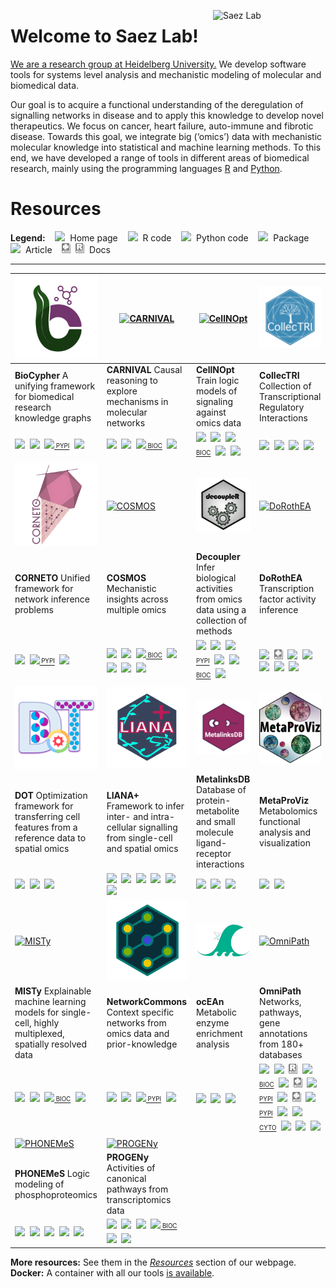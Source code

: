 [<img alt="Saez Lab" src="https://raw.githubusercontent.com/saezlab/.github/main/profile/logos/saezlab.png" align="right" width="180"/>](https://saezlab.org/)

# Welcome to Saez Lab!

[We are a research group at Heidelberg University.](https://saezlab.org/)
We develop software tools for systems level analysis and mechanistic modeling
of molecular and biomedical data.

Our goal is to acquire a functional understanding of the deregulation of
signalling networks in disease and to apply this knowledge to develop novel
therapeutics. We focus on cancer, heart failure, auto-immune and fibrotic
disease. Towards this goal, we integrate big (‘omics’) data with mechanistic
molecular knowledge into statistical and machine learning methods. To this end,
we have developed a range of tools in different areas of biomedical research,
mainly using the programming languages [R](
https://github.com/orgs/saezlab/repositories?language=r&type=all) and [Python](
https://github.com/orgs/saezlab/repositories?language=python&type=all).

# Resources

**Legend:**&nbsp;&nbsp;&nbsp;
<img src="https://raw.githubusercontent.com/saezlab/.github/main/profile/icons/home.svg" height="16">
&nbsp;Home page&nbsp;&nbsp;&nbsp;
<img src="https://raw.githubusercontent.com/saezlab/.github/main/profile/icons/r.svg" height="16">
&nbsp;R code&nbsp;&nbsp;&nbsp;
<img src="https://raw.githubusercontent.com/saezlab/.github/main/profile/icons/python.svg" height="16">
&nbsp;Python code&nbsp;&nbsp;&nbsp;
<img src="https://raw.githubusercontent.com/saezlab/.github/main/profile/icons/package.svg" height="16">
&nbsp;Package&nbsp;&nbsp;&nbsp;
<img src="https://raw.githubusercontent.com/saezlab/.github/main/profile/icons/article.svg" height="16">
&nbsp;Article&nbsp;&nbsp;&nbsp;
<img src="https://raw.githubusercontent.com/saezlab/.github/main/profile/icons/docs-py.svg" height="16">&nbsp;
<img src="https://raw.githubusercontent.com/saezlab/.github/main/profile/icons/docs-r.svg" height="16">
&nbsp;Docs

***


| [<img alt="BioCypher" src="https://raw.githubusercontent.com/saezlab/.github/main/profile/logos/biocypher.png" width="200"/>](https://biocypher.org/) | [<img alt="CARNIVAL" src="https://raw.githubusercontent.com/saezlab/.github/main/profile/logos/carnival.png" width="200"/>](https://saezlab.github.io/CARNIVAL) | [<img alt="CellNOpt" src="https://raw.githubusercontent.com/saezlab/.github/main/profile/logos/cellnopt.png" width="200"/>](https://saezlab.github.io/CellNOptR/) | [<img alt="CollecTRI" src="https://raw.githubusercontent.com/saezlab/.github/main/profile/logos/collectri.png" width="200"/>](https://github.com/saezlab/CollecTRI) |
| --- | --- | --- | --- |
| **BioCypher** A unifying framework for biomedical research knowledge graphs | **CARNIVAL** Causal reasoning to explore mechanisms in molecular networks | **CellNOpt** Train logic models of signaling against omics data | **CollecTRI** Collection of Transcriptional Regulatory Interactions |
| [<img src="https://raw.githubusercontent.com/saezlab/.github/main/profile/icons/home.svg" height="16">](https://biocypher.org/)&nbsp;&nbsp;[<img src="https://raw.githubusercontent.com/saezlab/.github/main/profile/icons/python.svg" height="16">](https://github.com/saezlab/BioCypher)&nbsp;&nbsp;[<img src="https://raw.githubusercontent.com/saezlab/.github/main/profile/icons/package.svg" height="16"><sub><sup> PYPI</sup></sub>](https://pypi.org/project/biocypher/)&nbsp;&nbsp;[<img src="https://raw.githubusercontent.com/saezlab/.github/main/profile/icons/article.svg" height="16">](https://zenodo.org/records/10320714) | [<img src="https://raw.githubusercontent.com/saezlab/.github/main/profile/icons/home.svg" height="16">](https://saezlab.github.io/CARNIVAL)&nbsp;&nbsp;[<img src="https://raw.githubusercontent.com/saezlab/.github/main/profile/icons/r.svg" height="16">](https://github.com/saezlab/CARNIVAL)&nbsp;&nbsp;[<img src="https://raw.githubusercontent.com/saezlab/.github/main/profile/icons/package.svg" height="16"><sub><sup> BIOC</sup></sub>](https://bioconductor.org/packages/release/bioc/html/CARNIVAL.html)&nbsp;&nbsp;[<img src="https://raw.githubusercontent.com/saezlab/.github/main/profile/icons/article.svg" height="16">](https://europepmc.org/abstract/MED/31728204) | [<img src="https://raw.githubusercontent.com/saezlab/.github/main/profile/icons/home.svg" height="16">](https://saezlab.github.io/CellNOptR/)&nbsp;&nbsp;[<img src="https://raw.githubusercontent.com/saezlab/.github/main/profile/icons/r.svg" height="16">](https://github.com/saezlab/cellnopt)&nbsp;&nbsp;[<img src="https://raw.githubusercontent.com/saezlab/.github/main/profile/icons/package.svg" height="16"><sub><sup> BIOC</sup></sub>](https://bioconductor.org/packages/release/bioc/html/CellNOptR.html)&nbsp;&nbsp;[<img src="https://raw.githubusercontent.com/saezlab/.github/main/profile/icons/python.svg" height="16">](https://github.com/cellnopt/cellnopt)&nbsp;&nbsp;[<img src="https://raw.githubusercontent.com/saezlab/.github/main/profile/icons/article.svg" height="16">](https://academic.oup.com/bioinformatics/advance-article/doi/10.1093/bioinformatics/btaa561/5855133) | [<img src="https://raw.githubusercontent.com/saezlab/.github/main/profile/icons/r.svg" height="16">](https://github.com/saezlab/CollecTRI)&nbsp;&nbsp;[<img src="https://raw.githubusercontent.com/saezlab/.github/main/profile/icons/article.svg" height="16">](http://europepmc.org/abstract/MED/37843125)&nbsp;&nbsp;[<img src="https://raw.githubusercontent.com/saezlab/.github/main/profile/icons/r.svg" height="16">](https://r.omnipathdb.org/reference/collectri.html)&nbsp;&nbsp;[<img src="https://raw.githubusercontent.com/saezlab/.github/main/profile/icons/python.svg" height="16">](https://github.com/saezlab/omnipath/blob/ab2e17189bbafa2f20621e4890c3da02d4ba6c76/omnipath/_core/requests/interactions/_interactions.py#L237) |
| [<img alt="CORNETO" src="https://raw.githubusercontent.com/saezlab/.github/main/profile/logos/corneto.png" width="200"/>](https://github.com/saezlab/corneto) | [<img alt="COSMOS" src="https://raw.githubusercontent.com/saezlab/.github/main/profile/logos/cosmos.png" width="200"/>](https://saezlab.github.io/cosmosR/) | [<img alt="Decoupler" src="https://raw.githubusercontent.com/saezlab/.github/main/profile/logos/decoupler.png" width="200"/>](https://decoupler-py.readthedocs.io/en/latest/index.html) | [<img alt="DoRothEA" src="https://raw.githubusercontent.com/saezlab/.github/main/profile/logos/dorothea.png" width="200"/>](https://decoupler-py.readthedocs.io/en/latest/notebooks/dorothea.html) |
| **CORNETO** Unified framework for network inference problems | **COSMOS** Mechanistic insights across multiple omics | **Decoupler** Infer biological activities from omics data using a collection of methods | **DoRothEA** Transcription factor activity inference |
| [<img src="https://raw.githubusercontent.com/saezlab/.github/main/profile/icons/python.svg" height="16">](https://github.com/saezlab/corneto)&nbsp;&nbsp;[<img src="https://raw.githubusercontent.com/saezlab/.github/main/profile/icons/package.svg" height="16"><sub><sup> PYPI</sup></sub>](https://pypi.org/project/corneto/)&nbsp;&nbsp;[<img src="https://raw.githubusercontent.com/saezlab/.github/main/profile/icons/article.svg" height="16">](https://www.biorxiv.org/content/10.1101/2024.10.26.620390v1) | [<img src="https://raw.githubusercontent.com/saezlab/.github/main/profile/icons/home.svg" height="16">](https://saezlab.github.io/cosmosR/)&nbsp;&nbsp;[<img src="https://raw.githubusercontent.com/saezlab/.github/main/profile/icons/r.svg" height="16">](https://github.com/saezlab/COSMOS/)&nbsp;&nbsp;[<img src="https://raw.githubusercontent.com/saezlab/.github/main/profile/icons/package.svg" height="16"><sub><sup> BIOC</sup></sub>](https://bioconductor.org/packages/release/bioc/html/cosmosR.html)&nbsp;&nbsp;[<img src="https://raw.githubusercontent.com/saezlab/.github/main/profile/icons/python.svg" height="16">](https://networkcommons.readthedocs.io/en/main/api/networkcommons.data.network.get_cosmos_pkn.html#networkcommons.data.network.get_cosmos_pkn)&nbsp;&nbsp;[<img src="https://raw.githubusercontent.com/saezlab/.github/main/profile/icons/r.svg" height="16">](https://r.omnipathdb.org/articles/cosmos.html)&nbsp;&nbsp;[<img src="https://raw.githubusercontent.com/saezlab/.github/main/profile/icons/article.svg" height="16">](https://europepmc.org/abstract/MED/33502086)&nbsp;&nbsp;[<img src="https://raw.githubusercontent.com/saezlab/.github/main/profile/icons/article.svg" height="16">](https://www.biorxiv.org/content/10.1101/2024.07.15.603538v2) | [<img src="https://raw.githubusercontent.com/saezlab/.github/main/profile/icons/home.svg" height="16">](https://decoupler-py.readthedocs.io/en/latest/index.html)&nbsp;&nbsp;[<img src="https://raw.githubusercontent.com/saezlab/.github/main/profile/icons/python.svg" height="16">](https://github.com/saezlab/decoupler-py)&nbsp;&nbsp;[<img src="https://raw.githubusercontent.com/saezlab/.github/main/profile/icons/package.svg" height="16"><sub><sup> PYPI</sup></sub>](https://pypi.org/project/decoupler/)&nbsp;&nbsp;[<img src="https://raw.githubusercontent.com/saezlab/.github/main/profile/icons/r.svg" height="16">](https://github.com/saezlab/decoupleR)&nbsp;&nbsp;[<img src="https://raw.githubusercontent.com/saezlab/.github/main/profile/icons/package.svg" height="16"><sub><sup> BIOC</sup></sub>](https://bioconductor.org/packages/release/bioc/html/decoupleR.html)&nbsp;&nbsp;[<img src="https://raw.githubusercontent.com/saezlab/.github/main/profile/icons/article.svg" height="16">](https://academic.oup.com/bioinformaticsadvances/article/2/1/vbac016/6544613?login=false) | [<img src="https://raw.githubusercontent.com/saezlab/.github/main/profile/icons/python.svg" height="16">](https://github.com/saezlab/decoupler-py)&nbsp;&nbsp;[<img src="https://raw.githubusercontent.com/saezlab/.github/main/profile/icons/docs-py.svg" height="16">](https://decoupler-py.readthedocs.io/en/latest/notebooks/dorothea.html)&nbsp;&nbsp;[<img src="https://raw.githubusercontent.com/saezlab/.github/main/profile/icons/r.svg" height="16">](https://github.com/saezlab/dorothea)&nbsp;&nbsp;[<img src="https://raw.githubusercontent.com/saezlab/.github/main/profile/icons/r.svg" height="16">](https://r.omnipathdb.org/reference/omnipath-interactions.html)&nbsp;&nbsp;[<img src="https://raw.githubusercontent.com/saezlab/.github/main/profile/icons/article.svg" height="16">](https://europepmc.org/abstract/MED/31340985)&nbsp;&nbsp;[<img src="https://raw.githubusercontent.com/saezlab/.github/main/profile/icons/article.svg" height="16">](https://europepmc.org/abstract/MED/29229604)&nbsp;&nbsp;[<img src="https://raw.githubusercontent.com/saezlab/.github/main/profile/icons/article.svg" height="16">](https://europepmc.org/abstract/MED/31525460) |
| [<img alt="DOT" src="https://raw.githubusercontent.com/saezlab/.github/main/profile/logos/dot.png" width="200"/>](https://saezlab.github.io/DOT/) | [<img alt="LIANA+" src="https://raw.githubusercontent.com/saezlab/.github/main/profile/logos/lianaplus.png" width="200"/>](https://saezlab.github.io/liana/) | [<img alt="MetalinksDB" src="https://raw.githubusercontent.com/saezlab/.github/main/profile/logos/metalinksdb.png" width="200"/>](https://metalinks.omnipathdb.org/) | [<img alt="MetaProViz" src="https://raw.githubusercontent.com/saezlab/.github/main/profile/logos/metaproviz.png" width="200"/>](https://saezlab.github.io/MetaProViz/) |
| **DOT** Optimization framework for transferring cell features from a reference data to spatial omics | **LIANA+** Framework to infer inter- and intra-cellular signalling from single-cell and spatial omics | **MetalinksDB** Database of protein-metabolite and small molecule ligand-receptor interactions | **MetaProViz** Metabolomics functional analysis and visualization |
| [<img src="https://raw.githubusercontent.com/saezlab/.github/main/profile/icons/home.svg" height="16">](https://saezlab.github.io/DOT/)&nbsp;&nbsp;[<img src="https://raw.githubusercontent.com/saezlab/.github/main/profile/icons/r.svg" height="16">](https://github.com/saezlab/DOT/)&nbsp;&nbsp;[<img src="https://raw.githubusercontent.com/saezlab/.github/main/profile/icons/article.svg" height="16">](https://arxiv.org/abs/2301.01682) | [<img src="https://raw.githubusercontent.com/saezlab/.github/main/profile/icons/home.svg" height="16">](https://liana-py.readthedocs.io/)&nbsp;&nbsp;[<img src="https://raw.githubusercontent.com/saezlab/.github/main/profile/icons/home.svg" height="16">](https://saezlab.github.io/liana/)&nbsp;&nbsp;[<img src="https://raw.githubusercontent.com/saezlab/.github/main/profile/icons/python.svg" height="16">](https://github.com/saezlab/liana-py)&nbsp;&nbsp;[<img src="https://raw.githubusercontent.com/saezlab/.github/main/profile/icons/r.svg" height="16">](https://github.com/saezlab/liana)&nbsp;&nbsp;[<img src="https://raw.githubusercontent.com/saezlab/.github/main/profile/icons/article.svg" height="16">](https://www.biorxiv.org/content/10.1101/2023.08.19.553863v1)&nbsp;&nbsp;[<img src="https://raw.githubusercontent.com/saezlab/.github/main/profile/icons/article.svg" height="16">](https://www.nature.com/articles/s41467-022-30755-0) | [<img src="https://raw.githubusercontent.com/saezlab/.github/main/profile/icons/home.svg" height="16">](https://metalinks.omnipathdb.org/)&nbsp;&nbsp;[<img src="https://raw.githubusercontent.com/saezlab/.github/main/profile/icons/python.svg" height="16">](https://github.com/saezlab/MetalinksDB/)&nbsp;&nbsp;[<img src="https://raw.githubusercontent.com/saezlab/.github/main/profile/icons/article.svg" height="16">](http://europepmc.org/abstract/PPR/PPR780774) | [<img src="https://raw.githubusercontent.com/saezlab/.github/main/profile/icons/home.svg" height="16">](https://saezlab.github.io/MetaProViz/)&nbsp;&nbsp;[<img src="https://raw.githubusercontent.com/saezlab/.github/main/profile/icons/r.svg" height="16">](https://github.com/saezlab/MetaProViz) |
| [<img alt="MISTy" src="https://raw.githubusercontent.com/saezlab/.github/main/profile/logos/misty.png" width="200"/>](https://saezlab.github.io/mistyR/) | [<img alt="NetworkCommons" src="https://raw.githubusercontent.com/saezlab/.github/main/profile/logos/networkcommons.svg" width="200"/>](https://networkcommons.readthedocs.io/) | [<img alt="ocEAn" src="https://raw.githubusercontent.com/saezlab/.github/main/profile/logos/ocean.png" width="200"/>](https://saezlab.github.io/ocean/) | [<img alt="OmniPath" src="https://raw.githubusercontent.com/saezlab/.github/main/profile/logos/omnipath.png" width="200"/>](https://omnipathdb.org/) |
| **MISTy** Explainable machine learning models for single-cell, highly multiplexed, spatially resolved data | **NetworkCommons** Context specific networks from omics data and prior-knowledge | **ocEAn** Metabolic enzyme enrichment analysis | **OmniPath** Networks, pathways, gene annotations from 180+ databases |
| [<img src="https://raw.githubusercontent.com/saezlab/.github/main/profile/icons/home.svg" height="16">](https://saezlab.github.io/mistyR/)&nbsp;&nbsp;[<img src="https://raw.githubusercontent.com/saezlab/.github/main/profile/icons/r.svg" height="16">](https://github.com/saezlab/mistyR/)&nbsp;&nbsp;[<img src="https://raw.githubusercontent.com/saezlab/.github/main/profile/icons/package.svg" height="16"><sub><sup> BIOC</sup></sub>](https://bioconductor.org/packages/release/bioc/html/mistyR.html)&nbsp;&nbsp;[<img src="https://raw.githubusercontent.com/saezlab/.github/main/profile/icons/article.svg" height="16">](https://doi.org/10.1186/s13059-022-02663-5) | [<img src="https://raw.githubusercontent.com/saezlab/.github/main/profile/icons/home.svg" height="16">](https://networkcommons.readthedocs.io/)&nbsp;&nbsp;[<img src="https://raw.githubusercontent.com/saezlab/.github/main/profile/icons/python.svg" height="16">](https://github.com/saezlab/networkCommons)&nbsp;&nbsp;[<img src="https://raw.githubusercontent.com/saezlab/.github/main/profile/icons/package.svg" height="16"><sub><sup> PYPI</sup></sub>](https://pypi.org/project/networkcommons/)&nbsp;&nbsp;[<img src="https://raw.githubusercontent.com/saezlab/.github/main/profile/icons/article.svg" height="16">](https://academic.oup.com/bioinformatics/advance-article/doi/10.1093/bioinformatics/btaf048/8002097) | [<img src="https://raw.githubusercontent.com/saezlab/.github/main/profile/icons/home.svg" height="16">](https://saezlab.github.io/ocean/)&nbsp;&nbsp;[<img src="https://raw.githubusercontent.com/saezlab/.github/main/profile/icons/r.svg" height="16">](https://github.com/saezlab/ocean)&nbsp;&nbsp;[<img src="https://raw.githubusercontent.com/saezlab/.github/main/profile/icons/article.svg" height="16">](http://europepmc.org/article/MED/36539415) | [<img src="https://raw.githubusercontent.com/saezlab/.github/main/profile/icons/home.svg" height="16">](https://omnipathdb.org/)&nbsp;&nbsp;[<img src="https://raw.githubusercontent.com/saezlab/.github/main/profile/icons/r.svg" height="16">](https://github.com/saezlab/OmnipathR)&nbsp;&nbsp;[<img src="https://raw.githubusercontent.com/saezlab/.github/main/profile/icons/docs-r.svg" height="16">](https://r.omnipathdb.org/)&nbsp;&nbsp;[<img src="https://raw.githubusercontent.com/saezlab/.github/main/profile/icons/package.svg" height="16"><sub><sup> BIOC</sup></sub>](https://bioconductor.org/packages/release/bioc/html/OmnipathR.html)&nbsp;&nbsp;[<img src="https://raw.githubusercontent.com/saezlab/.github/main/profile/icons/python.svg" height="16">](https://github.com/saezlab/omnipath)&nbsp;&nbsp;[<img src="https://raw.githubusercontent.com/saezlab/.github/main/profile/icons/docs-py.svg" height="16">](https://omnipath.readthedocs.io/)&nbsp;&nbsp;[<img src="https://raw.githubusercontent.com/saezlab/.github/main/profile/icons/package.svg" height="16"><sub><sup> PYPI</sup></sub>](https://pypi.org/project/omnipath/)&nbsp;&nbsp;[<img src="https://raw.githubusercontent.com/saezlab/.github/main/profile/icons/python.svg" height="16">](https://github.com/saezlab/pypath)&nbsp;&nbsp;[<img src="https://raw.githubusercontent.com/saezlab/.github/main/profile/icons/docs-py.svg" height="16">](https://pypath.omnipathdb.org/)&nbsp;&nbsp;[<img src="https://raw.githubusercontent.com/saezlab/.github/main/profile/icons/package.svg" height="16"><sub><sup> PYPI</sup></sub>](https://pypi.org/project/pypath-omnipath/)&nbsp;&nbsp;[<img src="https://raw.githubusercontent.com/saezlab/.github/main/profile/icons/cytoscape.svg" height="16">](https://github.com/saezlab/Omnipath_Cytoscape)&nbsp;&nbsp;[<img src="https://raw.githubusercontent.com/saezlab/.github/main/profile/icons/package.svg" height="16"><sub><sup> CYTO</sup></sub>](https://apps.cytoscape.org/apps/omnipath)&nbsp;&nbsp;[<img src="https://raw.githubusercontent.com/saezlab/.github/main/profile/icons/article.svg" height="16">](https://www.embopress.org/doi/epdf/10.15252/msb.20209923)&nbsp;&nbsp;[<img src="https://raw.githubusercontent.com/saezlab/.github/main/profile/icons/article.svg" height="16">](https://rdcu.be/m53B)&nbsp;&nbsp;[<img src="https://raw.githubusercontent.com/saezlab/.github/main/profile/icons/article.svg" height="16">](https://www.ncbi.nlm.nih.gov/pubmed/31886476) |
| [<img alt="PHONEMeS" src="https://raw.githubusercontent.com/saezlab/.github/main/profile/logos/phonemes.png" width="200"/>](https://saezlab.github.io/PHONEMeS/) | [<img alt="PROGENy" src="https://raw.githubusercontent.com/saezlab/.github/main/profile/logos/progeny.png" width="200"/>](https://saezlab.github.io/progeny/) |||
| **PHONEMeS** Logic modeling of phosphoproteomics | **PROGENy** Activities of canonical pathways from transcriptomics data |||
| [<img src="https://raw.githubusercontent.com/saezlab/.github/main/profile/icons/home.svg" height="16">](https://saezlab.github.io/PHONEMeS/)&nbsp;&nbsp;[<img src="https://raw.githubusercontent.com/saezlab/.github/main/profile/icons/r.svg" height="16">](https://github.com/saezlab/PHONEMeS)&nbsp;&nbsp;[<img src="https://raw.githubusercontent.com/saezlab/.github/main/profile/icons/r.svg" height="16">](https://github.com/saezlab/PHONEMeS-ILP)&nbsp;&nbsp;[<img src="https://raw.githubusercontent.com/saezlab/.github/main/profile/icons/article.svg" height="16">](https://pubs.acs.org/doi/10.1021/acs.jproteome.0c00958)&nbsp;&nbsp;[<img src="https://raw.githubusercontent.com/saezlab/.github/main/profile/icons/article.svg" height="16">](https://europepmc.org/abstract/MED/26354681) | [<img src="https://raw.githubusercontent.com/saezlab/.github/main/profile/icons/home.svg" height="16">](https://saezlab.github.io/progeny/)&nbsp;&nbsp;[<img src="https://raw.githubusercontent.com/saezlab/.github/main/profile/icons/r.svg" height="16">](https://github.com/saezlab/progeny)&nbsp;&nbsp;[<img src="https://raw.githubusercontent.com/saezlab/.github/main/profile/icons/python.svg" height="16">](https://github.com/saezlab/decoupler-py)&nbsp;&nbsp;[<img src="https://raw.githubusercontent.com/saezlab/.github/main/profile/icons/package.svg" height="16"><sub><sup> BIOC</sup></sub>](https://bioconductor.org/packages/release/bioc/html/progeny.html)&nbsp;&nbsp;[<img src="https://raw.githubusercontent.com/saezlab/.github/main/profile/icons/article.svg" height="16">](https://europepmc.org/abstract/MED/29295995)&nbsp;&nbsp;[<img src="https://raw.githubusercontent.com/saezlab/.github/main/profile/icons/article.svg" height="16">](https://europepmc.org/abstract/MED/31525460) |||

 **More resources:** See them in the [*Resources*](https://saezlab.org/#resources) section of our webpage. **Docker:** A container with all our tools [is available](https://github.com/saezlab/saezverse).
